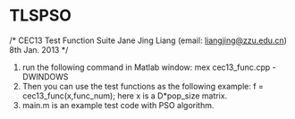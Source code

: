 # TLSPSO

/*
  CEC13 Test Function Suite 
  Jane Jing Liang (email: liangjing@zzu.edu.cn) 
  8th Jan. 2013
*/

1. run the following command in Matlab window:
   mex cec13_func.cpp -DWINDOWS
2. Then you can use the test functions as the following example:
   f = cec13_func(x,func_num); 
   here x is a D*pop_size matrix.
3. main.m is an example test code with PSO algorithm.
